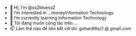 - 👋 Hi, I’m @ss2bluess2
- 👀 I’m interested in ...moneyInformation Technology
- 🌱 I’m currently learning Information Technology
- 💞️ Tôi đang muốn cộng tác trên ...
- 📫 Làm thế nào để liên kết với tôi: gohan98sc1 @ gmail.com
